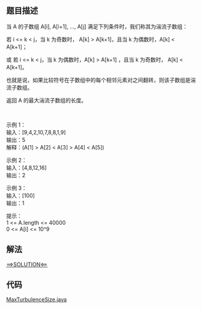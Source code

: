 ## 题目描述
当 A 的子数组 A[i], A[i+1], ..., A[j] 满足下列条件时，我们称其为湍流子数组：

若 i <= k < j，当 k 为奇数时， A[k] > A[k+1]，且当 k 为偶数时，A[k] < A[k+1]；

或 若 i <= k < j，当 k 为偶数时，A[k] > A[k+1] ，且当 k 为奇数时， A[k] < A[k+1]。

也就是说，如果比较符号在子数组中的每个相邻元素对之间翻转，则该子数组是湍流子数组。

返回 A 的最大湍流子数组的长度。

 

示例 1：
<br>输入：[9,4,2,10,7,8,8,1,9]
<br>输出：5
<br>解释：(A[1] > A[2] < A[3] > A[4] < A[5])

示例 2：
<br>输入：[4,8,12,16]
<br>输出：2

示例 3：
<br>输入：[100]
<br>输出：1
 

提示：
<br>1 <= A.length <= 40000
<br>0 <= A[i] <= 10^9
## 解法
[==>SOLUTION<==](https://leetcode-cn.com/problems/longest-turbulent-subarray/solution/zui-chang-tuan-liu-zi-shu-zu-by-leetcode-t4d8/)
## 代码
[MaxTurbulenceSize.java](https://github.com/Marshal7cc/LeetCode-Java/blob/master/src/slidewindow/MaxTurbulenceSize.java)

